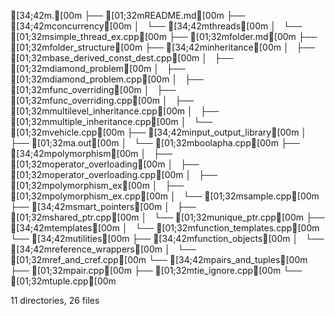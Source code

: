 [34;42m.[00m
├── [01;32mREADME.md[00m
├── [34;42mconcurrency[00m
│   └── [34;42mthreads[00m
│       └── [01;32msimple_thread_ex.cpp[00m
├── [01;32mfolder.md[00m
├── [01;32mfolder_structure[00m
├── [34;42minheritance[00m
│   ├── [01;32mbase_derived_const_dest.cpp[00m
│   ├── [01;32mdiamond_problem[00m
│   ├── [01;32mdiamond_problem.cpp[00m
│   ├── [01;32mfunc_overriding[00m
│   ├── [01;32mfunc_overriding.cpp[00m
│   ├── [01;32mmultilevel_inheritance.cpp[00m
│   ├── [01;32mmultiple_inheritance.cpp[00m
│   └── [01;32mvehicle.cpp[00m
├── [34;42minput_output_library[00m
│   ├── [01;32ma.out[00m
│   └── [01;32mboolapha.cpp[00m
├── [34;42mpolymorphism[00m
│   ├── [01;32moperator_overloading[00m
│   ├── [01;32moperator_overloading.cpp[00m
│   ├── [01;32mpolymorphism_ex[00m
│   ├── [01;32mpolymorphism_ex.cpp[00m
│   └── [01;32msample.cpp[00m
├── [34;42msmart_pointers[00m
│   ├── [01;32mshared_ptr.cpp[00m
│   └── [01;32munique_ptr.cpp[00m
├── [34;42mtemplates[00m
│   └── [01;32mfunction_templates.cpp[00m
└── [34;42mutilities[00m
    ├── [34;42mfunction_objects[00m
    │   └── [34;42mreference_wrappers[00m
    │       └── [01;32mref_and_cref.cpp[00m
    └── [34;42mpairs_and_tuples[00m
        ├── [01;32mpair.cpp[00m
        ├── [01;32mtie_ignore.cpp[00m
        └── [01;32mtuple.cpp[00m

11 directories, 26 files
